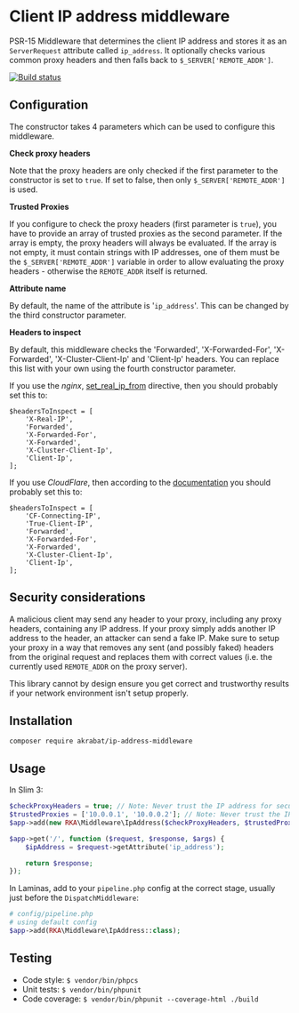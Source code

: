 # Client IP address middleware

PSR-15 Middleware that determines the client IP address and stores it as an `ServerRequest` attribute called `ip_address`. It optionally checks various common proxy headers and then falls back to `$_SERVER['REMOTE_ADDR']`.

[![Build status][Master image]][Master]


## Configuration

The constructor takes 4 parameters which can be used to configure this middleware.

**Check proxy headers**

Note that the proxy headers are only checked if the first parameter to the constructor is set to `true`. If set to false, then only `$_SERVER['REMOTE_ADDR']` is used.

**Trusted Proxies**

If you configure to check the proxy headers (first parameter is `true`), you have to provide an array of trusted proxies as the second parameter. If the array is empty, the proxy headers will always be evaluated. If the array is not empty, it must contain strings with IP addresses, one of them must be the `$_SERVER['REMOTE_ADDR']` variable in order to allow evaluating the proxy headers - otherwise the `REMOTE_ADDR` itself is returned.

**Attribute name**

By default, the name of the attribute is '`ip_address`'. This can be changed by the third constructor parameter.

**Headers to inspect**

By default, this middleware checks the 'Forwarded', 'X-Forwarded-For', 'X-Forwarded', 'X-Cluster-Client-Ip' and 'Client-Ip' headers. You can replace this list with your own using the fourth constructor parameter.

If you use the _nginx_, [set_real_ip_from][nginx] directive, then you should probably set this to:

    $headersToInspect = [
        'X-Real-IP',
        'Forwarded',
        'X-Forwarded-For',
        'X-Forwarded',
        'X-Cluster-Client-Ip',
        'Client-Ip',
    ];

If you use _CloudFlare_, then according to the [documentation][cloudflare] you should probably set this to:

    $headersToInspect = [
        'CF-Connecting-IP',
        'True-Client-IP',
        'Forwarded',
        'X-Forwarded-For',
        'X-Forwarded',
        'X-Cluster-Client-Ip',
        'Client-Ip',
    ];

[nginx]: http://nginx.org/en/docs/http/ngx_http_realip_module.html
[cloudflare]: https://support.cloudflare.com/hc/en-us/articles/200170986-How-does-Cloudflare-handle-HTTP-Request-headers-


## Security considerations

A malicious client may send any header to your proxy, including any proxy headers, containing any IP address. If your proxy simply adds another IP address to the header, an attacker can send a fake IP. Make sure to setup your proxy in a way that removes any sent (and possibly faked) headers from the original request and replaces them with correct values (i.e. the currently used `REMOTE_ADDR` on the proxy server).

This library cannot by design ensure you get correct and trustworthy results if your network environment isn't setup properly.

## Installation

`composer require akrabat/ip-address-middleware`

## Usage

In Slim 3:

```php
$checkProxyHeaders = true; // Note: Never trust the IP address for security processes!
$trustedProxies = ['10.0.0.1', '10.0.0.2']; // Note: Never trust the IP address for security processes!
$app->add(new RKA\Middleware\IpAddress($checkProxyHeaders, $trustedProxies));

$app->get('/', function ($request, $response, $args) {
    $ipAddress = $request->getAttribute('ip_address');

    return $response;
});
```

In Laminas, add to your `pipeline.php` config at the correct stage, usually just before the `DispatchMiddleware`:
```php
# config/pipeline.php
# using default config
$app->add(RKA\Middleware\IpAddress::class);
```

## Testing

* Code style: ``$ vendor/bin/phpcs``
* Unit tests: ``$ vendor/bin/phpunit``
* Code coverage: ``$ vendor/bin/phpunit --coverage-html ./build``


[Master]: https://travis-ci.org/akrabat/ip-address-middleware
[Master image]: https://secure.travis-ci.org/akrabat/ip-address-middleware.svg?branch=master
